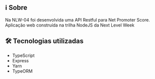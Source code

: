 ## :information_source:	 Sobre
Na NLW-04 foi desenvolvida uma API Restful para Net Promoter Score. <br/>
Aplicação web construída na trilha NodeJS da Next Level Week
## :hammer_and_wrench:	Tecnologias utilizadas
 - TypeScript
 - Express
 - Yarn
 - TypeORM 

    
